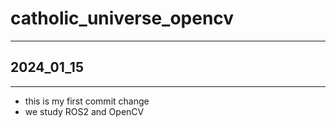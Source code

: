 # catholic_universe_opencv

---
## 2024_01_15
---

- this is my first commit change
- we study ROS2 and OpenCV
